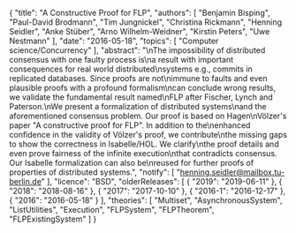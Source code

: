 {
    "title": "A Constructive Proof for FLP",
    "authors": [
        "Benjamin Bisping",
        "Paul-David Brodmann",
        "Tim Jungnickel",
        "Christina Rickmann",
        "Henning Seidler",
        "Anke Stüber",
        "Arno Wilhelm-Weidner",
        "Kirstin Peters",
        "Uwe Nestmann"
    ],
    "date": "2016-05-18",
    "topics": [
        "Computer science/Concurrency"
    ],
    "abstract": "\nThe impossibility of distributed consensus with one faulty process is\na result with important consequences for real world distributed\nsystems e.g., commits in replicated databases. Since proofs are not\nimmune to faults and even plausible proofs with a profound formalism\ncan conclude wrong results, we validate the fundamental result named\nFLP after Fischer, Lynch and Paterson.\nWe present a formalization of distributed systems\nand the aforementioned consensus problem. Our proof is based on Hagen\nVölzer's paper \"A constructive proof for FLP\". In addition to the\nenhanced confidence in the validity of Völzer's proof, we contribute\nthe missing gaps to show the correctness in Isabelle/HOL. We clarify\nthe proof details and even prove fairness of the infinite execution\nthat contradicts consensus. Our Isabelle formalization can also be\nreused for further proofs of properties of distributed systems.",
    "notify": [
        "henning.seidler@mailbox.tu-berlin.de"
    ],
    "licence": "BSD",
    "olderReleases": [
        {
            "2019": "2019-06-11"
        },
        {
            "2018": "2018-08-16"
        },
        {
            "2017": "2017-10-10"
        },
        {
            "2016-1": "2016-12-17"
        },
        {
            "2016": "2016-05-18"
        }
    ],
    "theories": [
        "Multiset",
        "AsynchronousSystem",
        "ListUtilities",
        "Execution",
        "FLPSystem",
        "FLPTheorem",
        "FLPExistingSystem"
    ]
}